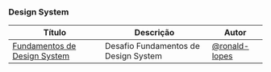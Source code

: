 ### Design System

| Título | Descrição | Autor |
|--------|-----------|-------|
| [Fundamentos de Design System](https://gist.github.com/ronald-lopes/6038df369c1f2a884ccd2fb83cab08e6) | Desafio Fundamentos de Design System | [@ronald-lopes](https://github.com/ronald-lopes) |